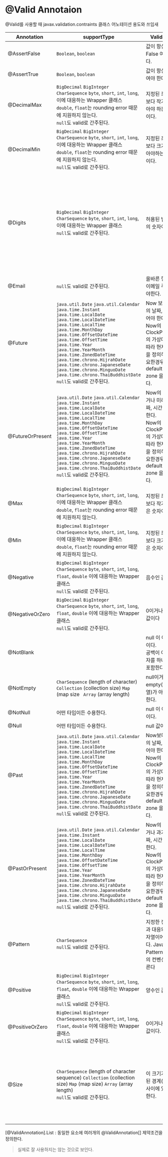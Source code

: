 # @Valid Annotaion

@Valid를 사용할 때  javax.validation.contraints 클래스 어노테이션 용도와 쓰임새

| Annotation       | supportType                              | Validation                               | Usage                                    |
| ---------------- | ---------------------------------------- | ---------------------------------------- | ---------------------------------------- |
| @AssertFalse     | ``Boolean``, ``boolean``                 | 값이 항상 False 여야 한다.                       |                                          |
| @AssertTrue      | ``Boolean``, ``boolean``                 | 값이 항상 True 여야 한다.                        |                                          |
| @DecimalMax      | `BigDecimal`  `BigInteger`  `CharSequence`  `byte`, `short`, `int`, `long`, 이에 대응하는 Wrapper 클래스<br />``double``, ``float``는 rounding error 때문에 지원하지 않는다.<br />``null``도 valid로 간주된다. | 지정된 최대 값보다 작거나 같아야 하는 숫자이다.              | String : value<br />max 값을 지정한다.         |
| @DecimalMin      | `BigDecimal`  `BigInteger`  `CharSequence`  `byte`, `short`, `int`, `long`, 이에 대응하는 Wrapper 클래스<br />``double``, ``float``는 rounding error 때문에 지원하지 않는다.<br />``null``도 valid로 간주된다. | 지정된 최소 값보다 크거나 같아야하는 숫자이다.               | String : value<br />min 값을 지정한다.         |
| @Digits          | `BigDecimal`  `BigInteger`  `CharSequence`  `byte`, `short`, `int`, `long`, 이에 대응하는 Wrapper 클래스<br />``null``도 valid로 간주된다. | 허용된 범위 내의 숫자이다.                          | int : integer<br />이 숫자에 허용되는 최대 정수 자릿수<br />int : fraction<br />이 숫자에 허용되는 최대 소수 자릿수 |
| @Email           | ``null``도 valid로 간주된다.                   | 올바른 형식의 이메일 주소여야한다.                      |                                          |
| @Future          | `java.util.Date`  `java.util.Calendar`  `java.time.Instant`  `java.time.LocalDate`  `java.time.LocalDateTime`  `java.time.LocalTime`  `java.time.MonthDay`  `java.time.OffsetDateTime`  `java.time.OffsetTime`  `java.time.Year`  `java.time.YearMonth`  `java.time.ZonedDateTime`  `java.time.chrono.HijrahDate`  `java.time.chrono.JapaneseDate`  `java.time.chrono.MinguoDate`  `java.time.chrono.ThaiBuddhistDate`<br />``null``도 valid로 간주된다. | Now 보다 미래의 날짜, 시간이어야 한다.<br />Now의 기준 : ClockProvider의 가상머신에 따라 현재 시간을 정의하며 필요한경우 default time zone 을 적용한다. |                                          |
| @FutureOrPresent | `java.util.Date`  `java.util.Calendar`  `java.time.Instant`  `java.time.LocalDate`  `java.time.LocalDateTime`  `java.time.LocalTime`  `java.time.MonthDay`  `java.time.OffsetDateTime`  `java.time.OffsetTime`  `java.time.Year`  `java.time.YearMonth`  `java.time.ZonedDateTime`  `java.time.chrono.HijrahDate`  `java.time.chrono.JapaneseDate`  `java.time.chrono.MinguoDate`  `java.time.chrono.ThaiBuddhistDate`<br />``null``도 valid로 간주된다. | Now의 시간이거나 미래의 날짜, 시간이어야 한다.<br />Now의 기준 : ClockProvider의 가상머신에 따라 현재 시간을 정의하며 필요한경우 default time zone 을 적용한다. |                                          |
| @Max             | `BigDecimal`  `BigInteger`  `CharSequence`  `byte`, `short`, `int`, `long`, 이에 대응하는 Wrapper 클래스<br />``double``, ``float``는 rounding error 때문에 지원하지 않는다. | 지정된 최대 값보다 작거나 같은 숫자이다.                  | long : value<br />max 값을 지정한다.           |
| @Min             | `BigDecimal`  `BigInteger`  `CharSequence`  `byte`, `short`, `int`, `long`, 이에 대응하는 Wrapper 클래스<br />``double``, ``float``는 rounding error 때문에 지원하지 않는다. | 지정된 최소 값보다 크거나 같은 숫자이다.                  | long : value<br />min 값을 지정한다.           |
| @Negative        | `BigDecimal`  `BigInteger`  `CharSequence`  `byte`, `short`, `int`, `long`, ``float``, ``double`` 이에 대응하는 Wrapper 클래스<br />``null``도 valid로 간주된다. | 음수인 값이다.                                 |                                          |
| @NegativeOrZero  | `BigDecimal`  `BigInteger`  `CharSequence`  `byte`, `short`, `int`, `long`, ``float``, ``double`` 이에 대응하는 Wrapper 클래스<br />``null``도 valid로 간주된다. | 0이거나 음수인 값이다                             |                                          |
| @NotBlank        |                                          | null 이 아닌 값이다.<br />공백이 아닌 문자를 하나 이상 포함한다 |                                          |
| @NotEmpty        | `CharSequence` (length of character)  `Collection` (collection size)  `Map` (map size `` Array`` (array length) | null이거나 empty(빈 문자열)가 아니어야 한다.           |                                          |
| @NotNull         | 어떤 타입이든 수용한다.                            | null 이 아닌 값이다.                           |                                          |
| @Null            | 어떤 타입이든 수용한다.                            | null 값이다.                                |                                          |
| @Past            | `java.util.Date`  `java.util.Calendar`  `java.time.Instant`  `java.time.LocalDate`  `java.time.LocalDateTime`  `java.time.LocalTime`  `java.time.MonthDay`  `java.time.OffsetDateTime`  `java.time.OffsetTime`  `java.time.Year`  `java.time.YearMonth`  `java.time.ZonedDateTime`  `java.time.chrono.HijrahDate`  `java.time.chrono.JapaneseDate`  `java.time.chrono.MinguoDate`  `java.time.chrono.ThaiBuddhistDate`<br />``null``도 valid로 간주된다. | Now보다 과거의 날짜, 시간이어야 한다.<br />Now의 기준 : ClockProvider의 가상머신에 따라 현재 시간을 정의하며 필요한경우 default time zone 을 적용한다. |                                          |
| @PastOrPresent   | `java.util.Date`  `java.util.Calendar`  `java.time.Instant`  `java.time.LocalDate`  `java.time.LocalDateTime`  `java.time.LocalTime`  `java.time.MonthDay`  `java.time.OffsetDateTime`  `java.time.OffsetTime`  `java.time.Year`  `java.time.YearMonth`  `java.time.ZonedDateTime`  `java.time.chrono.HijrahDate`  `java.time.chrono.JapaneseDate`  `java.time.chrono.MinguoDate`  `java.time.chrono.ThaiBuddhistDate`<br />``null``도 valid로 간주된다. | Now의 시간이거나 과거의 날짜, 시간이어야 한다.<br />Now의 기준 : ClockProvider의 가상머신에 따라 현재 시간을 정의하며 필요한경우 default time zone 을 적용한다. |                                          |
| @Pattern         | ``CharSequence``<br />``null``도 valid로 간주된다. | 지정한 정규식과 대응되는 문자열이어야한다. Java의 Pattern 패키지의 컨벤션을 따른다 | String : regexp<br />정규식 문자열을 지정한다       |
| @Positive        | `BigDecimal`  `BigInteger`  `CharSequence`  `byte`, `short`, `int`, `long`, ``float``, ``double`` 이에 대응하는 Wrapper 클래스<br />``null``도 valid로 간주된다. | 양수인 값이다                                  |                                          |
| @PositiveOrZero  | `BigDecimal`  `BigInteger`  `CharSequence`  `byte`, `short`, `int`, `long`, ``float``, ``double`` 이에 대응하는 Wrapper 클래스<br />``null``도 valid로 간주된다. | 0이거나 양수인 값이다.                            |                                          |
| @Size            | `CharSequence` (length of character sequence)  `Collection` (collection size)  `Map` (map size) ``Array`` (array length)<br />``null``도 valid로 간주된다. | 이 크기가 지정된 경계(포함) 사이에 있어야한다.              | int : max<br />element의 크기가 작거나 같다<br />int : min<br />element의 크기가 크거나 같다 |

[@ValidAnnotation].List : 동일한 요소에 여러개의 @ValidAnnotation[] 제약조건을 정의한다.

> 실제로 잘 사용하지는 않는 것으로 보인다.

